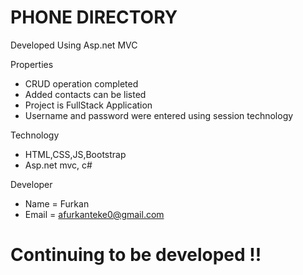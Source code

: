 # PHONE DIRECTORY
Developed Using Asp.net MVC

Properties
- CRUD operation completed
- Added contacts can be listed
- Project is FullStack Application
- Username and password were entered using session technology

Technology
- HTML,CSS,JS,Bootstrap
- Asp.net mvc, c#

Developer
- Name = Furkan
- Email = afurkanteke0@gmail.com

# Continuing to be developed !!
